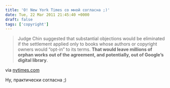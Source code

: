 ```yaml
---
title: 'О! New York Times со мной согласна ;)'
date: Tue, 22 Mar 2011 21:45:40 +0000
draft: false
tags: ['copyright']
---
```


> Judge Chin suggested that substantial objections would be eliminated if the settlement applied only to books whose authors or copyright owners would “opt-in” to its terms. **That would leave millions of orphan works out of the agreement, and potentially, out of Google’s digital library**.

via [nytimes.com](http://www.nytimes.com/2011/03/23/technology/23google.html?_r=1&ref=technology)

Ну, практически согласна ;)